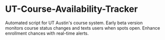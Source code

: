 # UT-Course-Availability-Tracker
Automated script for UT Austin's course system. Early beta version monitors course status changes and texts users when spots open. Enhance enrollment chances with real-time alerts.
